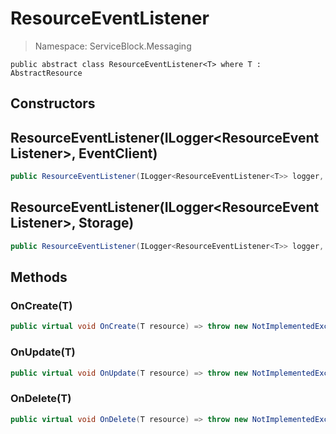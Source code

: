 ResourceEventListener
======
> Namespace: ServiceBlock.Messaging



```
public abstract class ResourceEventListener<T> where T : AbstractResource
```

## Constructors

ResourceEventListener(ILogger<ResourceEventListener<T>>, EventClient)
------


```csharp
public ResourceEventListener(ILogger<ResourceEventListener<T>> logger, EventClient messageClient)
```




ResourceEventListener(ILogger<ResourceEventListener<T>>, Storage<T>)
------


```csharp
public ResourceEventListener(ILogger<ResourceEventListener<T>> logger, Storage<T> storage)
```




## Methods

### OnCreate(T)



```csharp
public virtual void OnCreate(T resource) => throw new NotImplementedException();
```





### OnUpdate(T)



```csharp
public virtual void OnUpdate(T resource) => throw new NotImplementedException();
```





### OnDelete(T)



```csharp
public virtual void OnDelete(T resource) => throw new NotImplementedException();
```





